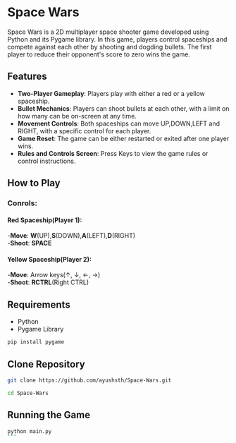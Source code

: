 ﻿# Space Wars

Space Wars is a 2D multiplayer space shooter game developed using Python and its Pygame library. In this game, players control spaceships and compete against each other by shooting and dogding bullets. The first player to reduce their opponent's score to zero wins the game.

## Features

- **Two-Player Gameplay**: Players play with either a red or a yellow spaceship.
- **Bullet Mechanics**: Players can shoot bullets at each other, with a limit on how many can be on-screen at any time.
- **Movement Controls**: Both spaceships can move UP,DOWN,LEFT and RIGHT, with a specific control for each player.
- **Game Reset**: The game can be either restarted or exited after one player wins.
- **Rules and Controls Screen**: Press Keys to view the game rules or control instructions.

## How to Play
### Conrols:
#### Red Spaceship(Player 1):
-**Move**: **W**(UP),**S**(DOWN),**A**(LEFT),**D**(RIGHT) </br>
-**Shoot**: **SPACE**

#### Yellow Spaceship(Player 2):
-**Move**: Arrow keys(↑, ↓, ←, →) </br>
-**Shoot**: **RCTRL**(Right CTRL)


## Requirements

- Python
- Pygame Library

```bash
pip install pygame
```

## Clone Repository

```bash
git clone https://github.com/ayushsth/Space-Wars.git

cd Space-Wars
```


## Running the Game

````bash
python main.py
```

